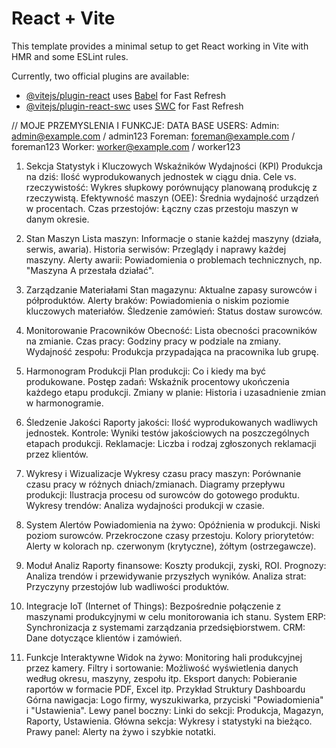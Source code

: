 # React + Vite

This template provides a minimal setup to get React working in Vite with HMR and some ESLint rules.

Currently, two official plugins are available:

- [@vitejs/plugin-react](https://github.com/vitejs/vite-plugin-react/blob/main/packages/plugin-react/README.md) uses [Babel](https://babeljs.io/) for Fast Refresh
- [@vitejs/plugin-react-swc](https://github.com/vitejs/vite-plugin-react-swc) uses [SWC](https://swc.rs/) for Fast Refresh


// MOJE PRZEMYSLENIA I FUNKCJE: 
DATA BASE USERS:
Admin: admin@example.com / admin123
Foreman: foreman@example.com / foreman123
Worker: worker@example.com / worker123


1. Sekcja Statystyk i Kluczowych Wskaźników Wydajności (KPI)
Produkcja na dziś: Ilość wyprodukowanych jednostek w ciągu dnia.
Cele vs. rzeczywistość: Wykres słupkowy porównujący planowaną produkcję z rzeczywistą.
Efektywność maszyn (OEE): Średnia wydajność urządzeń w procentach.
Czas przestojów: Łączny czas przestoju maszyn w danym okresie.


3. Stan Maszyn
Lista maszyn: Informacje o stanie każdej maszyny (działa, serwis, awaria).
Historia serwisów: Przeglądy i naprawy każdej maszyny.
Alerty awarii: Powiadomienia o problemach technicznych, np. "Maszyna A przestała działać".


5. Zarządzanie Materiałami
Stan magazynu: Aktualne zapasy surowców i półproduktów.
Alerty braków: Powiadomienia o niskim poziomie kluczowych materiałów.
Śledzenie zamówień: Status dostaw surowców.


7. Monitorowanie Pracowników
Obecność: Lista obecności pracowników na zmianie.
Czas pracy: Godziny pracy w podziale na zmiany.
Wydajność zespołu: Produkcja przypadająca na pracownika lub grupę.



9. Harmonogram Produkcji
Plan produkcji: Co i kiedy ma być produkowane.
Postęp zadań: Wskaźnik procentowy ukończenia każdego etapu produkcji.
Zmiany w planie: Historia i uzasadnienie zmian w harmonogramie.



11. Śledzenie Jakości
Raporty jakości: Ilość wyprodukowanych wadliwych jednostek.
Kontrole: Wyniki testów jakościowych na poszczególnych etapach produkcji.
Reklamacje: Liczba i rodzaj zgłoszonych reklamacji przez klientów.



13. Wykresy i Wizualizacje
Wykresy czasu pracy maszyn: Porównanie czasu pracy w różnych dniach/zmianach.
Diagramy przepływu produkcji: Ilustracja procesu od surowców do gotowego produktu.
Wykresy trendów: Analiza wydajności produkcji w czasie.



15. System Alertów
Powiadomienia na żywo:
Opóźnienia w produkcji.
Niski poziom surowców.
Przekroczone czasy przestoju.
Kolory priorytetów: Alerty w kolorach np. czerwonym (krytyczne), żółtym (ostrzegawcze).



17. Moduł Analiz
Raporty finansowe: Koszty produkcji, zyski, ROI.
Prognozy: Analiza trendów i przewidywanie przyszłych wyników.
Analiza strat: Przyczyny przestojów lub wadliwości produktów.



19. Integracje
IoT (Internet of Things): Bezpośrednie połączenie z maszynami produkcyjnymi w celu monitorowania ich stanu.
System ERP: Synchronizacja z systemami zarządzania przedsiębiorstwem.
CRM: Dane dotyczące klientów i zamówień.



21. Funkcje Interaktywne
Widok na żywo: Monitoring hali produkcyjnej przez kamery.
Filtry i sortowanie: Możliwość wyświetlenia danych według okresu, maszyny, zespołu itp.
Eksport danych: Pobieranie raportów w formacie PDF, Excel itp.
Przykład Struktury Dashboardu
Górna nawigacja:
Logo firmy, wyszukiwarka, przyciski "Powiadomienia" i "Ustawienia".
Lewy panel boczny:
Linki do sekcji: Produkcja, Magazyn, Raporty, Ustawienia.
Główna sekcja:
Wykresy i statystyki na bieżąco.
Prawy panel:
Alerty na żywo i szybkie notatki.
